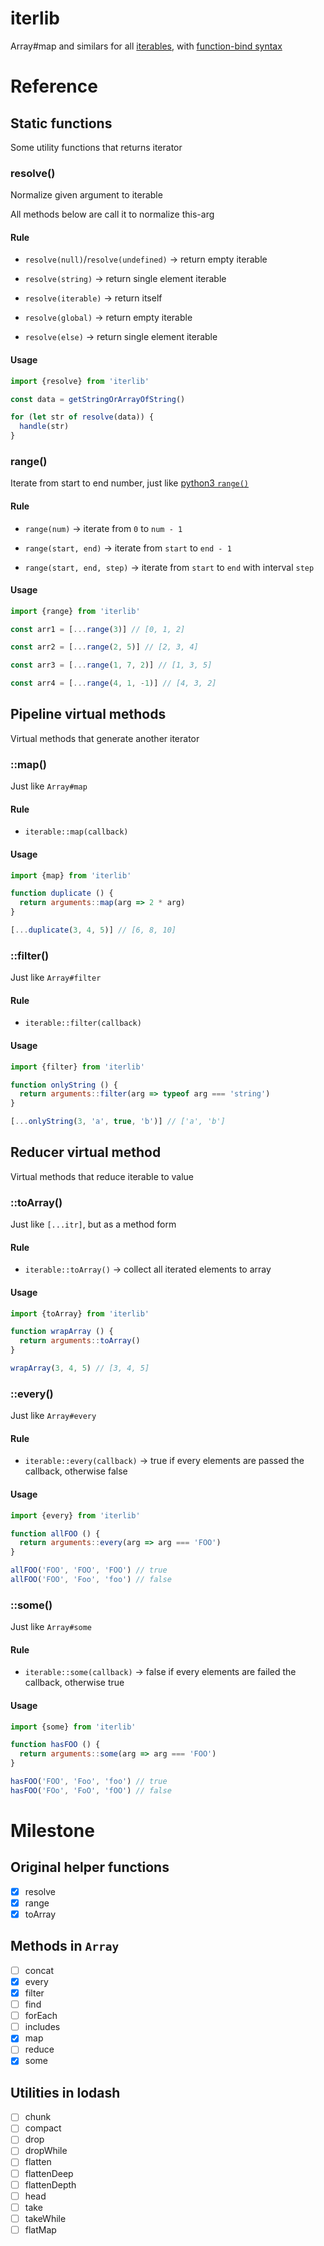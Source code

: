 iterlib
========

Array#map and similars for all [iterables](https://developer.mozilla.org/en-US/docs/Web/JavaScript/Reference/Iteration_protocols), with [function-bind syntax](https://github.com/zenparsing/es-function-bind#examples)

# Reference

## Static functions

Some utility functions that returns iterator

### resolve()

Normalize given argument to iterable

All methods below are call it to normalize this-arg

#### Rule

- `resolve(null)`/`resolve(undefined)` -> return empty iterable

- `resolve(string)` -> return single element iterable

- `resolve(iterable)` -> return itself

- `resolve(global)` -> return empty iterable

- `resolve(else)` -> return single element iterable

#### Usage

```js
import {resolve} from 'iterlib'

const data = getStringOrArrayOfString()

for (let str of resolve(data)) {
  handle(str)
}
```

### range()

Iterate from start to end number, just like [python3 `range()`](https://docs.python.org/3/library/stdtypes.html#ranges)

#### Rule

- `range(num)` -> iterate from `0` to `num - 1`

- `range(start, end)` -> iterate from `start` to `end - 1`

- `range(start, end, step)` -> iterate from `start` to `end` with interval `step`

#### Usage

```js
import {range} from 'iterlib'

const arr1 = [...range(3)] // [0, 1, 2]

const arr2 = [...range(2, 5)] // [2, 3, 4]

const arr3 = [...range(1, 7, 2)] // [1, 3, 5]

const arr4 = [...range(4, 1, -1)] // [4, 3, 2]
```

## Pipeline virtual methods

Virtual methods that generate another iterator

### ::map()

Just like `Array#map`

#### Rule

- `iterable::map(callback)`

#### Usage

```js
import {map} from 'iterlib'

function duplicate () {
  return arguments::map(arg => 2 * arg)
}

[...duplicate(3, 4, 5)] // [6, 8, 10]
```

### ::filter()

Just like `Array#filter`

#### Rule

- `iterable::filter(callback)`

#### Usage

```js
import {filter} from 'iterlib'

function onlyString () {
  return arguments::filter(arg => typeof arg === 'string')
}

[...onlyString(3, 'a', true, 'b')] // ['a', 'b']
```

## Reducer virtual method

Virtual methods that reduce iterable to value

### ::toArray()

Just like `[...itr]`, but as a method form

#### Rule

- `iterable::toArray()` -> collect all iterated elements to array

#### Usage

```js
import {toArray} from 'iterlib'

function wrapArray () {
  return arguments::toArray()
}

wrapArray(3, 4, 5) // [3, 4, 5]
```

### ::every()

Just like `Array#every`

#### Rule

- `iterable::every(callback)` -> true if every elements are passed the callback, otherwise false

#### Usage

```js
import {every} from 'iterlib'

function allFOO () {
  return arguments::every(arg => arg === 'FOO')
}

allFOO('FOO', 'FOO', 'FOO') // true
allFOO('FOO', 'Foo', 'foo') // false
```

### ::some()

Just like `Array#some`

#### Rule

- `iterable::some(callback)` -> false if every elements are failed the callback, otherwise true

#### Usage

```js
import {some} from 'iterlib'

function hasFOO () {
  return arguments::some(arg => arg === 'FOO')
}

hasFOO('FOO', 'Foo', 'foo') // true
hasFOO('FOo', 'FoO', 'fOO') // false
```

# Milestone

## Original helper functions

- [x] resolve
- [x] range
- [x] toArray

## Methods in `Array`

- [ ] concat
- [x] every
- [x] filter
- [ ] find
- [ ] forEach
- [ ] includes
- [x] map
- [ ] reduce
- [x] some

## Utilities in lodash

- [ ] chunk
- [ ] compact
- [ ] drop
- [ ] dropWhile
- [ ] flatten
- [ ] flattenDeep
- [ ] flattenDepth
- [ ] head
- [ ] take
- [ ] takeWhile
- [ ] flatMap
